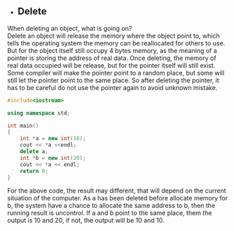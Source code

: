 - ## **Delete**
When deleting an object, what is going on?  
Delete an object will release the memory where the object point to, which tells the operating system the memory can be reallocated for others to use. But for the object itself still occupy 4 bytes memory, as the meaning of a pointer is storing the address of real data. Once deleting, the memory of real data occupied will be release, but for the pointer itself will still exist. Some compiler will make the pointer point to a random place, but some will still let the pointer point to the same place. So after deleting the pointer, it has to be careful do not use the pointer again to avoid unknown mistake.
```C++
#include<iostream>

using namespace std;

int main()
{
    int *a = new int(10);
    cout << *a <<endl;
    delete a;
    int *b = new int(20);
    cout << *a << endl;
    return 0;
}
```
For the above code, the result may different, that will depend on the current situation of the computer. As a has been deleted before allocate memory for b, the system have a chance to allocate the same address to b, then the running result is uncontrol. If a and b point to the same place, them the output is 10 and 20, if not, the output will be 10 and 10.
